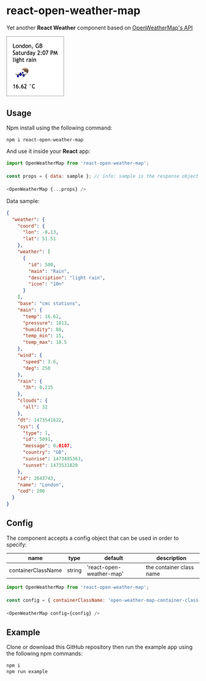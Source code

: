 # react-open-weather-map

Yet another **React Weather** component based on [OpenWeatherMap's API](http://openweathermap.org/current)

<img src="./example.png" alt="example" style="width: 150px;"/>

## Usage

Npm install using the following command:

```
npm i react-open-weather-map
```

And use it inside your **React** app:

```javascript
import OpenWeatherMap from 'react-open-weather-map';

const props = { data: sample }; // info: sample is the response object from the OpenWeatherMap's API

<OpenWeatherMap {...props} />
```

Data sample:

```json
{
  "weather": {
    "coord": {
      "lon": -0.13,
      "lat": 51.51
    },
    "weather": [
      {
        "id": 500,
        "main": "Rain",
        "description": "light rain",
        "icon": "10n"
      }
    ],
    "base": "cmc stations",
    "main": {
      "temp": 16.62,
      "pressure": 1013,
      "humidity": 88,
      "temp_min": 15,
      "temp_max": 18.5
    },
    "wind": {
      "speed": 3.6,
      "deg": 250
    },
    "rain": {
      "3h": 0.215
    },
    "clouds": {
      "all": 32
    },
    "dt": 1473541622,
    "sys": {
      "type": 1,
      "id": 5091,
      "message": 0.0107,
      "country": "GB",
      "sunrise": 1473485363,
      "sunset": 1473531820
    },
    "id": 2643743,
    "name": "London",
    "cod": 200
  }
}
```

## Config

The component accepts a config object that can be used in order to specify:

name | type | default | description
--- | --- | --- | ---
containerClassName | string | 'react-open-weather-map' | the container class name

```javascript
import OpenWeatherMap from 'react-open-weather-map';

const config = { containerClassName: 'open-weather-map-container-class-name' };

<OpenWeatherMap config={config} />
```

## Example

Clone or download this GitHub repository then run the example app using the following npm  commands:

```
npm i
npm run example
```
